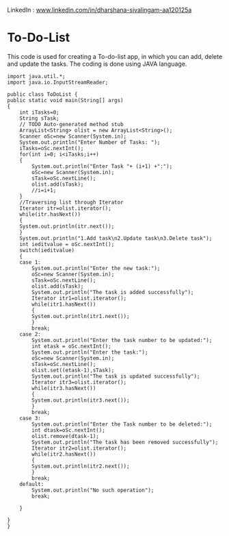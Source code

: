 LinkedIn : www.linkedin.com/in/dharshana-sivalingam-aa120125a
# To-Do-List
This code is used for creating a To-do-list app, in which you can add, delete and update the tasks. The coding is done using JAVA language.

	import java.util.*;
	import java.io.InputStreamReader;

	public class ToDoList {
	public static void main(String[] args) 
	{
		int iTasks=0;
		String sTask;
		// TODO Auto-generated method stub
		ArrayList<String> olist = new ArrayList<String>();
		Scanner oSc=new Scanner(System.in);
		System.out.println("Enter Number of Tasks: ");
		iTasks=oSc.nextInt();
		for(int i=0; i<iTasks;i++)
		{
			System.out.println("Enter Task "+ (i+1) +":");
			oSc=new Scanner(System.in);
			sTask=oSc.nextLine();
			olist.add(sTask);
			//i=i+1;
		}
		//Traversing list through Iterator  
		Iterator itr=olist.iterator();  
		while(itr.hasNext())
		{  
		System.out.println(itr.next());  	
		}
		System.out.println("1.Add task\n2.Update task\n3.Delete task");
		int ieditvalue = oSc.nextInt();
		switch(ieditvalue)
		{
		case 1:
			System.out.println("Enter the new task:");
			oSc=new Scanner(System.in);
			sTask=oSc.nextLine();
			olist.add(sTask);
			System.out.println("The task is added successfully");
			Iterator itr1=olist.iterator();  
			while(itr1.hasNext())
			{  
			System.out.println(itr1.next());  	
			}
			break;
		case 2:
			System.out.println("Enter the task number to be updated:");
			int etask = oSc.nextInt();
			System.out.println("Enter the task:");
			oSc=new Scanner(System.in);
			sTask=oSc.nextLine();
			olist.set((etask-1),sTask);
			System.out.println("The task is updated successfully");
			Iterator itr3=olist.iterator();  
			while(itr3.hasNext())
			{  
			System.out.println(itr3.next());  	
			}
			break;
		case 3:
			System.out.println("Enter the Task number to be deleted:");
			int dtask=oSc.nextInt();
			olist.remove(dtask-1); 
			System.out.println("The task has been removed successfully");
			Iterator itr2=olist.iterator();  
			while(itr2.hasNext())
			{  
			System.out.println(itr2.next());  	
			}
			break;
		default:
			System.out.println("No such operation");
			break;
		
		}
		
	}
	}
